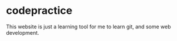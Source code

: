 # codepractice

This website is just a learning tool for me to learn git, and some web development.
